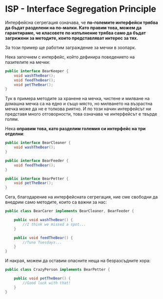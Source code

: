 # ISP - Interface Segregation Principle

Интерфейсна сегрегация означава, че **по-големите интерфейси трябва да бъдат разделени на по-малки. Като правим това, можем да гарантираме, че класовете по изпълнение трябва само да бъдат загрижени за методите, които представляват интерес за тях.**

За този пример ще работим заграждение за мечки в зоопарк.

Нека започнем с интерфейс, който дефинира поведението на пазителите на мечки:

```java
public interface BearKeeper {
    void washTheBear();
    void feedTheBear();
    void petTheBear();
}
```

Тук в примера методите за хранене на мечка, чистене и милване на домашна мечка са на едно и също място, но милването на възрастна мечка може да не е толкова риятно. И по този начин интерфейсът ни представя много отговорности, това означава че интерфейсът е твърде голям.

Нека **оправим това, като разделим големия си интерфейс на три отделни**:

```java
public interface BearCleaner {
    void washTheBear();
}

public interface BearFeeder {
    void feedTheBear();
}

public interface BearPetter {
    void petTheBear();
}
```

Сега, благодарение на интерфейсната сегрегация, ние сме свободни да внедрим само методите, които са важни за нас:

```java
public class BearCarer implements BearCleaner, BearFeeder {

    public void washTheBear() {
        //I think we missed a spot...
    }

    public void feedTheBear() {
        //Tuna Tuesdays...
    }
}
```

И накрая, можем да оставим опасните неща на безразсъдните хора:

```java
public class CrazyPerson implements BearPetter {

    public void petTheBear() {
        //Good luck with that!
    }
}
```

